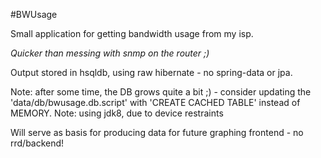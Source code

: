 #BWUsage

Small application for getting bandwidth usage from my isp.

_Quicker than messing with snmp on the router ;)_

Output stored in hsqldb, using raw hibernate - no spring-data or jpa.

Note: after some time, the DB grows quite a bit ;) - consider updating the 'data/db/bwusage.db.script' with 'CREATE CACHED TABLE' instead of MEMORY.
Note: using jdk8, due to device restraints

Will serve as basis for producing data for future graphing frontend - no rrd/backend!